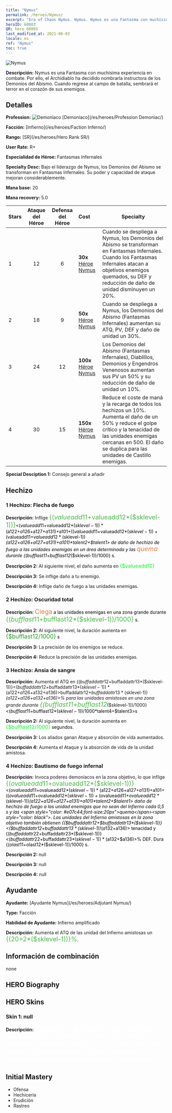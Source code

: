 ```yaml
---
title: "Nymus"
permalink: /heroes/Nymus/
excerpt: "Era of Chaos Nymus. Nymus. Nymus es una Fantasma con muchísima experiencia en combate. Por ello, el Archidiablo ha decidido nombrarla instructora de los Demonios del Abismo. Cuando regrese al campo de batalla, sembrará el terror en el corazón de sus enemigos."
heroID: 60803
QR: hero_60803
last_modified_at: 2021-06-03
locale: es
ref: "Nymus"
toc: true
---
```

  ![Nymus](/images/h/h_Nymus.jpg)

 **Descripción:** Nymus es una Fantasma con muchísima experiencia en combate. Por ello, el Archidiablo ha decidido nombrarla instructora de los Demonios del Abismo. Cuando regrese al campo de batalla, sembrará el terror en el corazón de sus enemigos.
## Detalles
 **Profession:** ![Demoníaco](/images/h/h_prof_9.png)  [Demoníaco](/es/heroes/Profession Demoniac/)

 **Facción:** [Infierno](/es/heroes/Faction Inferno/)

 **Rango:** [SR](/es/heroes/Hero Rank SR/)

 **User Rate:** R+

 **Especialidad de Héroe:** Fantasmas Infernales

 **Specialty Desc:** Bajo el liderazgo de Nymus, los Demonios del Abismo se transforman en Fantasmas Infernales. Su poder y capacidad de ataque mejoran considerablemente.

 **Mana base:** 20

 **Mana recovery:** 5.0


  | Stars | Ataque del Héroe | Defensa del Héroe | Cost |     Specialty     |
  |---------|:---------------:|:---------------:|:--|--------------------|
  |    1    | 12 | 6 | **30x** [Héroe Nymus](/ItemsES/her_2131/) | Cuando se despliega a Nymus, los Demonios del Abismo se transforman en Fantasmas Infernales. Cuando los Fantasmas Infernales atacan a objetivos enemigos quemados, su DEF y reducción de daño de unidad disminuyen un 20%. |
  |    2    | 18 | 9 | **50x** [Héroe Nymus](/ItemsES/her_2131/) | Cuando se despliega a Nymus, los Demonios del Abismo (Fantasmas Infernales) aumentan su ATQ, PV, DEF y daño de unidad un 30%. |
  |    3    | 24 | 12 | **100x** [Héroe Nymus](/ItemsES/her_2131/) | Los Demonios del Abismo (Fantasmas Infernales), Diablillos, Demonios y Engendros Venenosos aumentan sus PV un 50% y su reducción de daño de unidad un 10%. |
  |    4    | 30 | 15 | **150x** [Héroe Nymus](/ItemsES/her_2131/) | Reduce el coste de maná y la recarga de todos los hechizos un 10%. Aumenta el daño de <Bautismo de Fuego Infernal> un 50% y reduce el golpe crítico y la tenacidad de las unidades enemigas cercanas en 500. El daño se duplica para las unidades de Castillo enemigas. |

 **Special Desciption 1:** Consejo general a añadir

## Hechizo
### 1 Hechizo: Flecha de fuego
 **Descripción:** Inflige <span style="color: #48b946;font-size:20px">{($valueadd11+$valueadd12*($sklevel-1))}</span><span style="color: black"><($valueadd11+$valueadd12*($sklevel-1))*($a122+$a126+$a127+$a131)+$a101+(($valueadd11+$valueadd12*($sklevel-1))+($valueadd11+$valueadd12*($sklevel-1))*($a122+$a126+$a127+$a131)+$a101)*$talent2+$talent1> de daño de hechizo de fuego a las unidades enemigas en un área determinada y las <span style="color: #e07c44;font-size:20px">quema</span><span style="color: black"> durante {($bufflast11+$bufflast12*($sklevel-1))/1000} s.

 **Descripción 2:** Al siguiente nivel, el daño aumenta en <span style="color: #00ff22;font-size:16px">{$valueadd12}</span><span style="color: black">

 **Descripción 3:** Se inflige daño a tu enemigo.

 **Descripción 4:** Inflige daño de fuego a las unidades enemigas.

### 2 Hechizo: Oscuridad total
 **Descripción:** <span style="color: #e07c44;font-size:20px">Ciega</span><span style="color: black"> a las unidades enemigas en una zona grande durante <span style="color: #48b946;font-size:20px">{($bufflast11+$bufflast12*($sklevel-1))/1000}</span><span style="color: black"> s.

 **Descripción 2:** Al siguiente nivel, la duración aumenta en <span style="color: #1ca216;font-size:18px">{$bufflast12/1000}</span><span style="color: black"> s

 **Descripción 3:** La precisión de los enemigos se reduce.

 **Descripción 4:** Reduce la precisión de las unidades enemigas.

### 3 Hechizo: Ansia de sangre
 **Descripción:** Aumenta el ATQ en {($buffaddattr12+$buffaddattr13*($sklevel-1))}<($buffaddattr12+$buffaddattr13*($sklevel-1))*($a122+$a126+$a132+$a136)>% y la absorción de vida en {($buffaddattr22+$buffaddattr23*($sklevel-1))}<($buffaddattr12+$buffaddattr13*($sklevel-1))*($a122+$a126+$a132+$a136)>% para las unidades amistosas en una zona grande durante <span style="color: #48b946;font-size:20px">{($bufflast11+$bufflast12*($sklevel-1))/1000}</span><span style="color: black"><($bufflast11+$bufflast12*($sklevel-1))/1000*$talent4+$talent3>s

 **Descripción 2:** Al siguiente nivel, la duración aumenta en <span style="color: #00ff22;font-size:16px">{$bufflast12/1000}</span><span style="color: black"> segundos.

 **Descripción 3:** Los aliados ganan Ataque y absorción de vida aumentados.

 **Descripción 4:** Aumenta el Ataque y la absorción de vida de la unidad amistosa.

### 4 Hechizo: Bautismo de fuego infernal
 **Descripción:** Invoca poderes demoníacos en la zona objetivo, lo que inflige <span style="color: #48b946;font-size:20px">{($ovalueadd11+$ovalueadd12*($sklevel-1))}</span><span style="color: black"><($ovalueadd11+$ovalueadd12*($sklevel-1))*($a122+$a126+$a127+$a131)+$a101+(($ovalueadd11+$ovalueadd12*($sklevel-1))+($ovalueadd11+$ovalueadd12*($sklevel-1))*($a122+$a126+$a127+$a131)+$a101)*$talent2+$talent1> daño de hechizo de fuego a las unidad enemigas que no sean del Infierno cada 0,5 s y las <span style="color: #e07c44;font-size:20px">quema</span><span style="color: black">. Las unidades del Infierno amistosas en la zona objetivo también obtienen {($buffaddattr12+$buffaddattr13*($sklevel-1))}<($buffaddattr12+$buffaddattr13*($sklevel-1))*($a132+$a136)> tenacidad y {($buffaddattr22+$buffaddattr23*($sklevel-1))}<($buffaddattr22+$buffaddattr23*($sklevel-1))*($a132+$a136)>% DEF. Dura {($olast11+$olast12*($sklevel-1))/1000} s.

 **Descripción 2:** null

 **Descripción 3:** null

 **Descripción 4:** null


## Ayudante

 **Ayudante:**  [Ayudante Nymus](/es/heroes/Adjutant Nymus/) 

 **Type:**  Facción 

 **Habilidad de Ayudante:**  Infierno amplificado 

 **Descripción:** Aumenta el ATQ de las unidad del Infierno amistosas un <span style="color: #48b946;font-size:20px">{(20+2*($sklevel-1))}%</span><span style="color: black">.

## Información de combinación

  none
## HERO Biography

## HERO Skins
### Skin 1: **null**

 **Descripción:** <span style="color: #ffffff;font-size:20px">Nymus es una Fantasma con muchísima experiencia en combate. Por ello, el Archidiablo ha decidido nombrarla instructora de los Demonios del Abismo. Cuando regrese al campo de batalla, sembrará el terror en el corazón de sus enemigos.</span>



## Initial Mastery
   - Ofensa
   - Hechicería
   - Erudición
   - Rastreo
